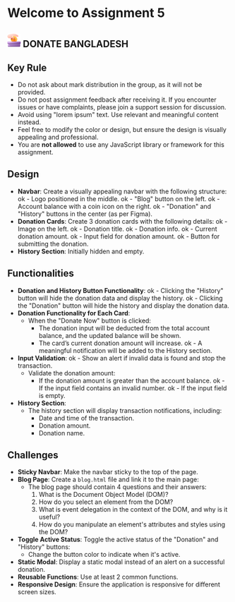 # Welcome to Assignment 5

## <img width=30px src="assets/logo.png"/> DONATE BANGLADESH

## Key Rule

- Do not ask about mark distribution in the group, as it will not be provided.
- Do not post assignment feedback after receiving it. If you encounter issues or have complaints, please join a support session for discussion.
- Avoid using "lorem ipsum" text. Use relevant and meaningful content instead.
- Feel free to modify the color or design, but ensure the design is visually appealing and professional.
- You are **not allowed** to use any JavaScript library or framework for this assignment.

## Design

- **Navbar**: Create a visually appealing navbar with the following structure:
  ok - Logo positioned in the middle.
  ok - "Blog" button on the left.
  ok - Account balance with a coin icon on the right.
  ok - "Donation" and "History" buttons in the center (as per Figma).
- **Donation Cards**: Create 3 donation cards with the following details:
  ok - Image on the left.
  ok - Donation title.
  ok - Donation info.
  ok - Current donation amount.
  ok - Input field for donation amount.
  ok - Button for submitting the donation.
- **History Section**: Initially hidden and empty.

## Functionalities

- **Donation and History Button Functionality**:
  ok - Clicking the "History" button will hide the donation data and display the history.
  ok - Clicking the "Donation" button will hide the history and display the donation data.
- **Donation Functionality for Each Card**:
  - When the "Donate Now" button is clicked:
    - The donation input will be deducted from the total account balance, and the updated balance will be shown.
    - The card’s current donation amount will increase.
    ok - A meaningful notification will be added to the History section.
- **Input Validation**:
  ok - Show an alert if invalid data is found and stop the transaction.
  - Validate the donation amount:
    - If the donation amount is greater than the account balance.
    ok - If the input field contains an invalid number.
    ok - If the input field is empty.
- **History Section**:
  - The history section will display transaction notifications, including:
    - Date and time of the transaction.
    - Donation amount.
    - Donation name.

## Challenges

- **Sticky Navbar**: Make the navbar sticky to the top of the page.
- **Blog Page**: Create a `blog.html` file and link it to the main page:
  - The blog page should contain 4 questions and their answers:
    1. What is the Document Object Model (DOM)?
    2. How do you select an element from the DOM?
    3. What is event delegation in the context of the DOM, and why is it useful?
    4. How do you manipulate an element's attributes and styles using the DOM?
- **Toggle Active Status**: Toggle the active status of the "Donation" and "History" buttons:
  - Change the button color to indicate when it's active.
- **Static Modal**: Display a static modal instead of an alert on a successful donation.
- **Reusable Functions**: Use at least 2 common functions.
- **Responsive Design**: Ensure the application is responsive for different screen sizes.
